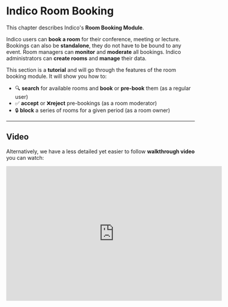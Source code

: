 # Indico Room Booking

This chapter describes Indico's **Room Booking Module**.

Indico users can **book a room** for their conference, meeting or lecture. Bookings can also be **standalone**, they do not have to be bound to any event.
Room managers can **monitor** and **moderate** all bookings. Indico administrators can **create rooms** and **manage** their data.

This section is a **tutorial** and will go through the features of the room booking module. It will show you how to:

  * 🔍 **search** for available rooms and **book** or **pre-book** them (as a regular user)
  * ✅ **accept** or ❌**reject** pre-bookings (as a room moderator)
  * 🔒 **block** a series of rooms for a given period (as a room owner)

---

## Video

Alternatively, we have a less detailed yet easier to follow **walkthrough video** you can watch:

<iframe width="576"
        height="360"
        frameborder="0"
        src="https://cds.cern.ch/video/2678298?showTitle=true"
        allowfullscreen>
</iframe>
